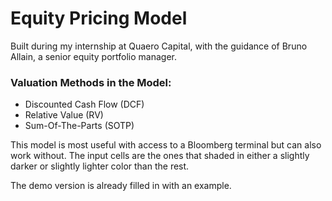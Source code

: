 # Equity Pricing Model
Built during my internship at Quaero Capital, with the guidance of Bruno Allain, a senior equity portfolio manager.
### Valuation Methods in the Model:
- Discounted Cash Flow (DCF)
- Relative Value (RV)
- Sum-Of-The-Parts (SOTP)

This model is most useful with access to a Bloomberg terminal but can also work without.
The input cells are the ones that shaded in either a slightly darker or slightly lighter color than the rest.

The demo version is already filled in with an example.
